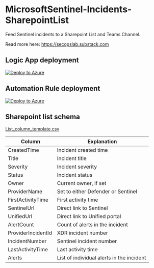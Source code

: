 # MicrosoftSentinel-Incidents-SharepointList

Feed Sentinel incidents to a Sharepoint List and Teams Channel.

Read more here: https://secopslab.substack.com

## Logic App deployment

[![Deploy to Azure](https://aka.ms/deploytoazurebutton)](https://portal.azure.com/#create/Microsoft.Template/uri/https%3A%2F%2Fraw.githubusercontent.com%2Fmikoiv%2FMicrosoftSentinel-Incidents-SharepointList%2Fmain%2Fazuredeploy.json)

## Automation Rule deployment

[![Deploy to Azure](https://aka.ms/deploytoazurebutton)](https://portal.azure.com/#create/Microsoft.Template/uri/https%3A%2F%2Fraw.githubusercontent.com%2Fmikoiv%2FMicrosoftSentinel-Incidents-SharepointList%2Fmain%2FSentinel_automation_rules.json)

## Sharepoint list schema

[List_column_template.csv](https://github.com/mikoiv/MicrosoftSentinel-Incidents-SharepointList/blob/main/List_column_template.csv)


| Column | Explanation |
| --- | --- |
| CreatedTime |Incident created time |
| Title |Incident title |
| Severity |Incident severity |
| Status |Incident status |
| Owner |Current owner, if set |
| ProviderName |Set to either Defender or Sentinel |
| FirstActivityTime |First activity time |
| SentinelUrl |Direct link to Sentinel | 
| UnifiedUrl |Direct link to Unified portal |
| AlertCount |Count of alerts in the incident | 
| ProviderIncidentId |XDR incident number | 
| IncidentNumber |Sentinel incident number | 
| LastActivityTime |Last activity time |
| Alerts |List of individual alerts in the incident | 
